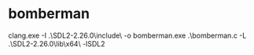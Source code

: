 # bomberman
clang.exe -I .\SDL2-2.26.0\include\ -o bomberman.exe .\bomberman.c -L .\SDL2-2.26.0\lib\x64\ -lSDL2
